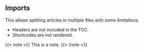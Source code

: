 ## Imports

This allows splitting articles in multiple files with some limitations.

* Headers are not included in the TOC.
* Shortcodes are not rendered.

{{< note >}}
This is a note.
{{< /note >}}
